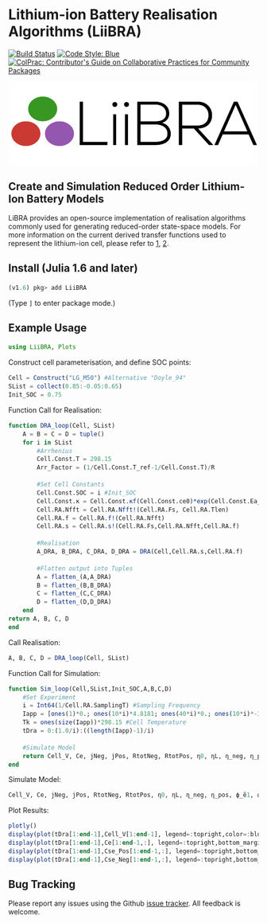 # Lithium-ion Battery Realisation Algorithms (LiiBRA)

[![Build Status](https://github.com/BradyPlanden/LiiBRA.jl/workflows/CI/badge.svg)](https://github.com/BradyPlanden/LiiBRA.jl/actions)
[![Code Style: Blue](https://img.shields.io/badge/code%20style-blue-4495d1.svg)](https://github.com/invenia/BlueStyle)
[![ColPrac: Contributor's Guide on Collaborative Practices for Community Packages](https://img.shields.io/badge/ColPrac-Contributor's%20Guide-blueviolet)](https://github.com/SciML/ColPrac)

<p align="center">
<img src="LiiBRA.png" width="600" align="center"  />
</p>

## Create and Simulation Reduced Order Lithium-Ion Battery Models
LiBRA provides an open-source implementation of realisation algorithms commonly used for generating reduced-order state-space models.
For more information on the current derived transfer functions used to represent the lithium-ion cell, please refer to [1](https://doi.org/10.1016/j.enconman.2007.03.015), [2](https://doi.org/10.1016/j.jpowsour.2012.07.075).

Install (Julia 1.6 and later)
-----------------------------

```julia
(v1.6) pkg> add LiiBRA
```

(Type `]` to enter package mode.)

## Example Usage

```julia
using LiiBRA, Plots
```

Construct cell parameterisation, and define SOC points:
```julia
Cell = Construct("LG_M50") #Alternative "Doyle_94"
SList = collect(0.85:-0.05:0.65)
Init_SOC = 0.75
```

Function Call for Realisation:
```julia
function DRA_loop(Cell, SList)
    A = B = C = D = tuple()
    for i in SList 
        #Arrhenius
        Cell.Const.T = 298.15
        Arr_Factor = (1/Cell.Const.T_ref-1/Cell.Const.T)/R

        #Set Cell Constants
        Cell.Const.SOC = i #Init_SOC
        Cell.Const.κ = Cell.Const.κf(Cell.Const.ce0)*exp(Cell.Const.Ea_κ*Arr_Factor)
        Cell.RA.Nfft = Cell.RA.Nfft!(Cell.RA.Fs, Cell.RA.Tlen)
        Cell.RA.f = Cell.RA.f!(Cell.RA.Nfft)
        Cell.RA.s = Cell.RA.s!(Cell.RA.Fs,Cell.RA.Nfft,Cell.RA.f)

        #Realisation
        A_DRA, B_DRA, C_DRA, D_DRA = DRA(Cell,Cell.RA.s,Cell.RA.f)

        #Flatten output into Tuples
        A = flatten_(A,A_DRA)
        B = flatten_(B,B_DRA)
        C = flatten_(C,C_DRA)
        D = flatten_(D,D_DRA)
    end
return A, B, C, D
end
```

Call Realisation:
```julia
A, B, C, D = DRA_loop(Cell, SList)
```


Function Call for Simulation:
```julia
function Sim_loop(Cell,SList,Init_SOC,A,B,C,D)
    #Set Experiment
    i = Int64(1/Cell.RA.SamplingT) #Sampling Frequency
    Iapp = [ones(1)*0.; ones(10*i)*4.8181; ones(40*i)*0.; ones(10*i)*-3.613; ones(40*i)*0.] #1C HPPC Experiment Current Profile
    Tk = ones(size(Iapp))*298.15 #Cell Temperature
    tDra = 0:(1.0/i):((length(Iapp)-1)/i)
    
    #Simulate Model
    return Cell_V, Ce, jNeg, jPos, RtotNeg, RtotPos, η0, ηL, η_neg, η_pos, ϕ_ẽ1, ϕ_ẽ2, Uocp_Neg, Uocp_Pos, ϕ_e, Cse_Neg, Cse_Pos, Cell_SOC, tDra = Sim_Model(Cell,Iapp,Tk,SList,Init_SOC,A,B,C,D,tDra)
end
```
Simulate Model:
```julia
Cell_V, Ce, jNeg, jPos, RtotNeg, RtotPos, η0, ηL, η_neg, η_pos, ϕ_ẽ1, ϕ_ẽ2, Uocp_Neg, Uocp_Pos, ϕ_e, Cse_Neg, Cse_Pos, Cell_SOC, tDra, j0, jL = Sim_loop(Cell,SList,Init_SOC,A,B,C,D)
```

Plot Results:
```julia
plotly()
display(plot(tDra[1:end-1],Cell_V[1:end-1], legend=:topright,color=:blue,bottom_margin=5Plots.mm, left_margin = 5Plots.mm, right_margin = 15Plots.mm, ylabel = "Terminal Voltage [V]", xlabel = "Time [s]"))
display(plot(tDra[1:end-1],Ce[1:end-1,:], legend=:topright,bottom_margin=5Plots.mm, left_margin = 5Plots.mm, right_margin = 15Plots.mm, ylabel = "Electrolyte Concen. [mol/m^3]", xlabel = "Time [s]"))
display(plot(tDra[1:end-1],Cse_Pos[1:end-1,:], legend=:topright,bottom_margin=5Plots.mm, left_margin = 5Plots.mm, right_margin = 15Plots.mm, ylabel = "Pos. Electrode Concen. [mol/m^3]", xlabel = "Time [s]"))
display(plot(tDra[1:end-1],Cse_Neg[1:end-1,:], legend=:topright,bottom_margin=5Plots.mm, left_margin = 5Plots.mm, right_margin = 15Plots.mm, ylabel = "Neg. Electrode Concen. [mol/m^3]", xlabel = "Time [s]"))
```

## Bug Tracking

Please report any issues using the Github [issue tracker]. All feedback is welcome.

[issue tracker]: https://github.com/BradyPlanden/LiiBRA/issues
